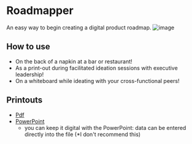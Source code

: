 # Roadmapper
An easy way to begin creating a digital product roadmap.
![image](https://user-images.githubusercontent.com/11197026/48846302-c7d9f100-ed6c-11e8-8925-8ef6b9394269.png)
## How to use
* On the back of a napkin at a bar or restaurant!
* As a print-out during facilitated ideation sessions with executive leadership!
* On a whiteboard while ideating with your cross-functional peers!
## Printouts
* [Pdf](https://github.com/patrickbrandt/roadmapper/blob/master/Roadmapper.pdf)
* [PowerPoint](https://github.com/patrickbrandt/roadmapper/blob/master/Roadmapper.pptx)
  * you can keep it digital with the PowerPoint: data can be entered directly into the file (*I don't recommend this)
